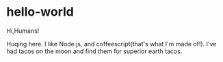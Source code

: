 # hello-world

Hi,Humans!

Huqing here. I like Node.js, and coffeescript(that's what I'm made of!).
I've had tacos on the moon and find them for superior earth tacos.
